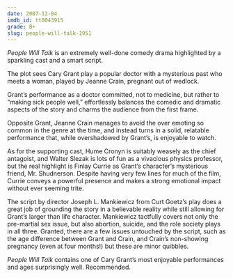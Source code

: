 ```yaml
---
date: 2007-12-04
imdb_id: tt0043915
grade: B+
slug: people-will-talk-1951
---
```


_People Will Talk_ is an extremely well-done comedy drama highlighted by a sparkling cast and a smart script.

The plot sees Cary Grant play a popular doctor with a mysterious past who meets a woman, played by Jeanne Crain, pregnant out of wedlock.

Grant’s performance as a doctor committed, not to medicine, but rather to “making sick people well,” effortlessly balances the comedic and dramatic aspects of the story and charms the audience from the first frame.

Opposite Grant, Jeanne Crain manages to avoid the over emoting so common in the genre at the time, and instead turns in a solid, relatable performance that, while overshadowed by Grant’s, is enjoyable to watch.

As for the supporting cast, Hume Cronyn is suitably weasely as the chief antagoist, and Walter Slezak is lots of fun as a vivacious physics professor, but the real highlight is Finlay Currie as Grant’s character’s mysterious friend, Mr. Shudnerson. Despite having very few lines for much of the film, Currie conveys a powerful presence and makes a strong emotional impact without ever seeming trite.

The script by director Joseph L. Mankiewicz from Curt Goetz’s play does a great job of grounding the story in a believable reality while still allowing for Grant’s larger than life character. Mankiewicz tactfully covers not only the pre-martial sex issue, but also abortion, suicide, and the role society plays in all three. Granted, there are a few issues untouched by the script, such as the age difference between Grant and Crain, and Crain’s non-showing pregnancy (even at four months!) but these are minor quibbles.

_People Will Talk_ contains one of Cary Grant’s most enjoyable performances and ages surprisingly well. Recommended.
